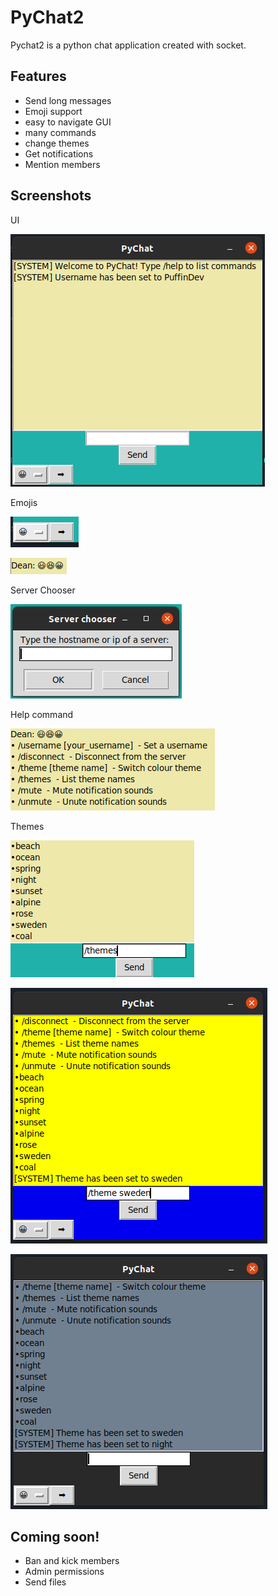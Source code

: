 # PyChat2

Pychat2 is a python chat application created with socket.

## Features

- Send long messages
- Emoji support
- easy to navigate GUI
- many commands
- change themes
- Get notifications
- Mention members

## Screenshots
UI

![](screenshots/1.png)

Emojis

![](screenshots/5.png)

![](screenshots/6.png)

Server Chooser

![](screenshots/2.png)

Help command

![](screenshots/9.png)

Themes

![](screenshots/11.png)

![](screenshots/12.png)

![](screenshots/13.png)

## Coming soon!

- Ban and kick members
- Admin permissions
- Send files
